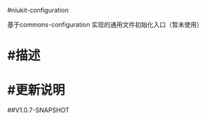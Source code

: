 
#niukit-configuration

基于commons-configuration 实现的通用文件初始化入口（暂未使用）

#描述
======================================================================

#更新说明
======================================================================

##V1.0.7-SNAPSHOT




